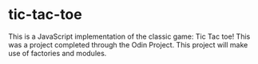 # tic-tac-toe
This is a JavaScript implementation of the classic game: Tic Tac toe! This was a project completed through the Odin Project. This project will make use of factories and modules.

